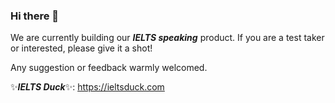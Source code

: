 ### Hi there 👋

We are currently building our ***IELTS speaking*** product. If you are a test taker or interested, please give it a shot!

Any suggestion or feedback warmly welcomed.

✨***IELTS Duck***✨: https://ieltsduck.com

<!--
**tjcchen/tjcchen** is a ✨ _special_ ✨ repository because its `README.md` (this file) appears on your GitHub profile.

Here are some ideas to get you started:

- 🔭 I’m currently working on ...
- 🌱 I’m currently learning ...
- 👯 I’m looking to collaborate on ...
- 🤔 I’m looking for help with ...
- 💬 Ask me about ...
- 📫 How to reach me: ...
- 😄 Pronouns: ...
- ⚡ Fun fact: ...
-->

<!-- My name is Yang Chen. You can also call me Andy. Welcome to my Github page ✨ -->
